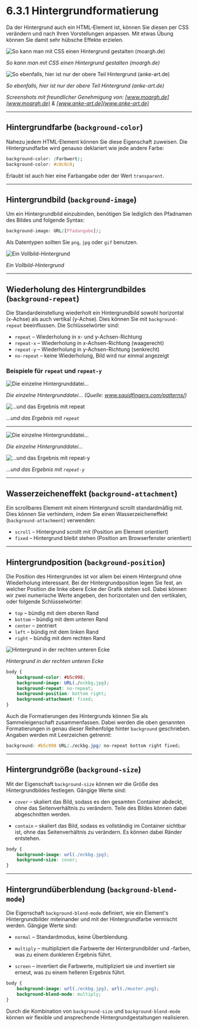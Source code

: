 # 6.3.1 Hintergrundformatierung

Da der Hintergrund auch ein HTML-Element ist, können Sie diesen per CSS verändern und nach Ihren Vorstellungen anpassen. Mit etwas Übung können Sie damit sehr hübsche Effekte erzielen.

![So kann man mit CSS einen Hintergrund gestalten (moargh.de)](media/4_3_bsp_hintergrund1.jpg)

*So kann man mit CSS einen Hintergrund gestalten (moargh.de)*

![So ebenfalls, hier ist nur der obere Teil Hintergrund (anke-art.de)](media/4_3_bsp_hintergrund2.jpg)

*So ebenfalls, hier ist nur der obere Teil Hintergrund (anke-art.de)*

*Screenshots mit freundlicher Genehmigung von: [www.moargh.de](www.moargh.de) & [www.anke-art.de](www.anke-art.de)*

---

## Hintergrundfarbe (`background-color`)

Nahezu jedem HTML-Element können Sie diese Eigenschaft zuweisen. Die Hintergrundfarbe wird genauso deklariert wie jede andere Farbe:

```css
background-color: (Farbwert);
background-color: #c0c0c0;
```

Erlaubt ist auch hier eine Farbangabe oder der Wert `transparent`.

---

## Hintergrundbild (`background-image`)

Um ein Hintergrundbild einzubinden, benötigen Sie lediglich den Pfadnamen des Bildes und folgende Syntax:

```css
background-image: URL([Pfadangabe]);
```

Als Datentypen sollten Sie `png`, `jpg` oder `gif` benutzen.

![Ein Vollbild-Hintergrund](media/4_3_hg.jpg)

*Ein Vollbild-Hintergrund*

---

## Wiederholung des Hintergrundbildes (`background-repeat`)

Die Standardeinstellung wiederholt ein Hintergrundbild sowohl horizontal (x-Achse) als auch vertikal (y-Achse). Dies können Sie mit `background-repeat` beeinflussen. Die Schlüsselwörter sind:

- `repeat` – Wiederholung in x- und y-Achsen-Richtung
- `repeat-x` – Wiederholung in x-Achsen-Richtung (waagerecht)
- `repeat-y` – Wiederholung in y-Achsen-Richtung (senkrecht)
- `no-repeat` – keine Wiederholung, Bild wird nur einmal angezeigt

### Beispiele für `repeat` und `repeat-y`

![Die einzelne Hintergrunddatei...](media/4_3_css_background_tiles.gif)

*Die einzelne Hintergrunddatei... (Quelle: www.squidfingers.com/patterns/)*

![...und das Ergebnis mit `repeat`](media/700px-3.png)

*...und das Ergebnis mit `repeat`*

---
![Die einzelne Hintergrunddatei...](media/4_3_css_background_y.jpg)

*Die einzelne Hintergrunddatei...*

![...und das Ergebnis mit `repeat-y`](media/700px-4.png)

*...und das Ergebnis mit `repeat-y`*


---

## Wasserzeicheneffekt (`background-attachment`)

Ein scrollbares Element mit einem Hintergrund scrollt standardmäßig mit. Dies können Sie verhindern, indem Sie einen Wasserzeicheneffekt (`background-attachment`) verwenden:

- `scroll` – Hintergrund scrollt mit (Position am Element orientiert)
- `fixed` – Hintergrund bleibt stehen (Position am Browserfenster orientiert)

---

## Hintergrundposition (`background-position`)

Die Position des Hintergrundes ist vor allem bei einem Hintergrund ohne Wiederholung interessant. Bei der Hintergrundposition legen Sie fest, an welcher Position die linke obere Ecke der Grafik stehen soll. Dabei können wir zwei numerische Werte angeben, den horizontalen und den vertikalen, oder folgende Schlüsselwörter: 

- `top` – bündig mit dem oberen Rand
- `bottom` – bündig mit dem unteren Rand
- `center` – zentriert
- `left` – bündig mit dem linken Rand
- `right` – bündig mit dem rechten Rand

![Hintergrund in der rechten unteren Ecke](media/4_3_hgposition.jpg)

*Hintergrund in der rechten unteren Ecke*

```css linenums="1"
body {
    background-color: #b5c998;
    background-image: URL(./eckbg.jpg);
    background-repeat: no-repeat;
    background-position: bottom right;
    background-attachment: fixed;
}
```

Auch die Formatierungen des Hintergrunds können Sie als Sammeleigenschaft zusammenfassen. Dabei werden die oben genannten Formatierungen in genau dieser Reihenfolge hinter `background` geschrieben. Angaben werden mit Leerzeichen getrennt:

```css linenums="1"
background: #b5c998 URL(./eckbg.jpg) no-repeat bottom right fixed;
```


---

## Hintergrundgröße (`background-size`)

Mit der Eigenschaft `background-size` können wir die Größe des Hintergrundbildes festlegen. Gängige Werte sind:

- `cover` – skaliert das Bild, sodass es den gesamten Container abdeckt, ohne das Seitenverhältnis zu verändern. Teile des Bildes können dabei abgeschnitten werden.

- `contain` – skaliert das Bild, sodass es vollständig im Container sichtbar ist, ohne das Seitenverhältnis zu verändern. Es können dabei Ränder entstehen.

```css linenums="1"
body {
    background-image: url(./eckbg.jpg);
    background-size: cover;
}
```

---

## Hintergrundüberblendung (`background-blend-mode`)

Die Eigenschaft `background-blend-mode` definiert, wie ein Element's Hintergrundbilder miteinander und mit der Hintergrundfarbe vermischt werden.  Gängige Werte sind:

- `normal` – Standardmodus, keine Überblendung.

- `multiply` – multipliziert die Farbwerte der Hintergrundbilder und -farben, was zu einem dunkleren Ergebnis führt.

- `screen` – invertiert die Farbwerte, multipliziert sie und invertiert sie erneut, was zu einem helleren Ergebnis führt.


```css linenums="1"
body {
    background-image: url(./eckbg.jpg), url(./muster.png);
    background-blend-mode: multiply;
}
```

Durch die Kombination von `background-size` und `background-blend-mode` können wir flexible und ansprechende Hintergrundgestaltungen realisieren. 
